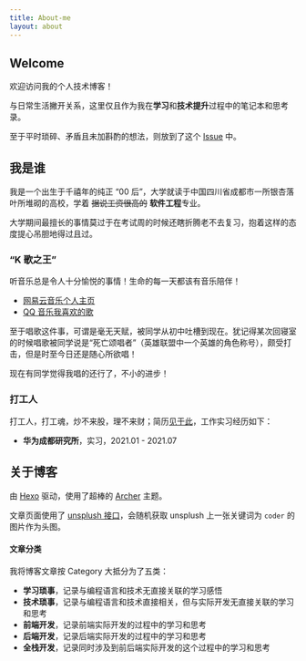 ```yaml
---
title: About-me
layout: about
---
```

## Welcome

欢迎访问我的个人技术博客！

与日常生活撇开关系，这里仅且作为我在**学习**和**技术提升**过程中的笔记本和思考录。

至于平时琐碎、矛盾且未加斟酌的想法，则放到了这个 [Issue](https://github.com/LolipopJ/LolipopJ/issues/2) 中。

## 我是谁

我是一个出生于千禧年的纯正 “00 后”，大学就读于中国四川省成都市一所银杏落叶所堆砌的高校，学着 ~~据说工资很高的~~ **软件工程**专业。

大学期间最擅长的事情莫过于在考试周的时候还瞎折腾老不去复习，抱着这样的态度提心吊胆地得过且过。

### “K 歌之王”

听音乐总是令人十分愉悦的事情！生命的每一天都该有音乐陪伴！

- [网易云音乐个人主页](https://music.163.com/#/user/home?id=261856338)
- [QQ 音乐我喜欢的歌](https://y.qq.com/n/yqq/playlist/1204219211.html)

至于唱歌这件事，可谓是毫无天赋，被同学从初中吐槽到现在。犹记得某次回寝室的时候唱歌被同学说是“死亡颂唱者”（英雄联盟中一个英雄的角色称号），颇受打击，但是时至今日还是随心所欲唱！

现在有同学觉得我唱的还行了，不小的进步！

### 打工人

打工人，打工魂，炒不来股，理不来财；简历[见于此](https://cdn.jsdelivr.net/gh/lolipopj/resume/export/resume-cn.pdf)，工作实习经历如下：

- **华为成都研究所**，实习，2021.01 - 2021.07

## 关于博客

由 [Hexo](https://hexo.io) 驱动，使用了超棒的 [Archer](https://github.com/fi3ework/hexo-theme-archer) 主题。

文章页面使用了 [unsplush 接口](https://source.unsplash.com/)，会随机获取 unsplush 上一张关键词为 `coder` 的图片作为头图。

#### 文章分类

我将博客文章按 Category 大抵分为了五类：

- **学习琐事**，记录与编程语言和技术无直接关联的学习感悟
- **技术琐事**，记录与编程语言和技术直接相关，但与实际开发无直接关联的学习和思考
- **前端开发**，记录前端实际开发的过程中的学习和思考
- **后端开发**，记录后端实际开发的过程中的学习和思考
- **全栈开发**，记录同时涉及到前后端实际开发的这个过程中的学习和思考
